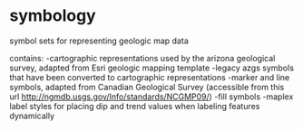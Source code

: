 symbology
=========

symbol sets for representing geologic map data

contains:
-cartographic representations used by the arizona geological survey, adapted from Esri geologic mapping template
-legacy azgs symbols that have been converted to cartographic representations 
-marker and line symbols, adapted from Canadian Geological Survey (accessible from this url http://ngmdb.usgs.gov/Info/standards/NCGMP09/)
-fill symbols
-maplex label styles for placing dip and trend values when labeling features dynamically

